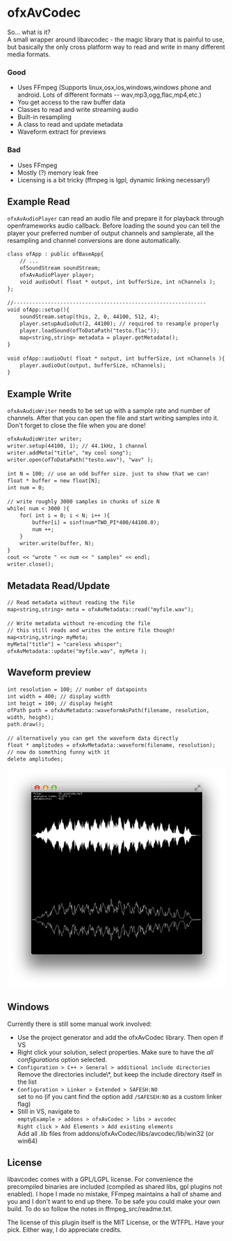 ofxAvCodec
===



So... what is it? <br>
A small wrapper around libavcodec - the magic library that is painful to use, but basically the only cross platform way to read and write in many different media formats. 



### Good

* Uses FFmpeg (Supports linux,osx,ios,windows,windows phone and android. Lots of different formats -- wav,mp3,ogg,flac,mp4,etc.)
* You get access to the raw buffer data
* Classes to read and write streaming audio
* Built-in resampling
* A class to read and update metadata
* Waveform extract for previews

### Bad

* Uses FFmpeg
* Mostly (?) memory leak free
* Licensing is a bit tricky (ffmpeg is lgpl, dynamic linking necessary!)


Example Read
---


`ofxAvAudioPlayer` can read an audio file and prepare it for playback through openframeworks audio callback. Before loading the sound you can tell the player your preferred number of output channels and samplerate, all the resampling and channel conversions are done automatically. 

	class ofApp : public ofBaseApp{
		// ...
		ofSoundStream soundStream;
		ofxAvAudioPlayer player;
		void audioOut( float * output, int bufferSize, int nChannels );
	};
	
	//--------------------------------------------------------------
	void ofApp::setup(){
		soundStream.setup(this, 2, 0, 44100, 512, 4);
		player.setupAudioOut(2, 44100); // required to resample properly
		player.loadSound(ofToDataPath("testo.flac"));
		map<string,string> metadata = player.getMetadata(); 
	}

	void ofApp::audioOut( float * output, int bufferSize, int nChannels ){
		player.audioOut(output, bufferSize, nChannels); 
	}


Example Write
---
`ofxAvAudioWriter` needs to be set up with a sample rate and number of channels. After that you can open the file and start writing samples into it. Don't forget to close the file when you are done! 

	ofxAvAudioWriter writer;
	writer.setup(44100, 1); // 44.1kHz, 1 channel
	writer.addMeta("title", "my cool song"); 
	writer.open(ofToDataPath("testo.wav"), "wav" );
	
	int N = 100; // use an odd buffer size. just to show that we can! 
	float * buffer = new float[N];
	int num = 0;
	
	// write roughly 3000 samples in chunks of size N
	while( num < 3000 ){
		for( int i = 0; i < N; i++ ){
			buffer[i] = sinf(num*TWO_PI*400/44100.0);
			num ++;
		}
		writer.write(buffer, N);
	}
	cout << "wrote " << num << " samples" << endl;
	writer.close();


Metadata Read/Update
---


	// Read metadata without reading the file
	map<string,string> meta = ofxAvMetadata::read("myfile.wav"); 
	
	// Write metadata without re-encoding the file 
	// this still reads and writes the entire file though! 
	map<string,string> myMeta; 
	myMeta["title"] = "careless whisper"; 
	ofxAvMetadata::update("myfile.wav", myMeta ); 


Waveform preview
---


	int resolution = 100; // number of datapoints
	int width = 400; // display width
	int heigt = 100; // display height
	ofPath path = ofxAvMetadata::waveformAsPath(filename, resolution, width, height);
	path.draw();
	
	// alternatively you can get the waveform data directly 
	float * amplitudes = ofxAvMetadata::waveform(filename, resolution); 
	// now do something funny with it
	delete amplitudes; 
	
<img src="docs/waveform.png" width="520">


Windows
---

Currently there is still some manual work involved: 

* Use the project generator and add the ofxAvCodec library. Then open if VS
* Right click your solution, select properties. Make sure to have the *all configurations* option selected. 
* `Configuration > C++ > General > additional include directories`<br>
  Remove the directories include\\*, but keep the include directory itself in the list
* `Configuration > Linker > Extended > SAFESH:NO`<br>
  set to no (if you cant find the option add `/SAFESEH:NO` as a custom linker flag)
* Still in VS, navigate to <br>
  `emptyExample > addons > ofxAvCodec > libs > avcodec`<br>
  `Right click > Add Elements > Add existing elements` <br>
  Add all .lib files from addons/ofxAvCodec/libs/avcodec/lib/win32 (or win64)


License
---
libavcodec comes with a GPL/LGPL license. For convenience the precompiled binaries are included (compiled as shared libs, gpl plugins not enabled). I hope I made no mistake, FFmpeg maintains a hall of shame and you and I don't want to end up there. To be safe you could make your own build. To do so follow the notes in ffmpeg_src/readme.txt. 


The license of this plugin itself is the MIT License, or the WTFPL. Have your pick. Either way, I do appreciate credits. 